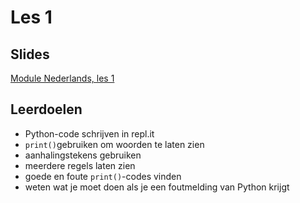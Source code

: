 # Les 1

## Slides  
[Module Nederlands, les 1](https://slides.com/felienne/pidk-m1-l1a)

## Leerdoelen
* Python-code schrijven in repl.it
* `print()`gebruiken om woorden te laten zien
* aanhalingstekens gebruiken 
* meerdere regels laten zien
* goede en foute `print()`-codes vinden
* weten wat je moet doen als je een foutmelding van Python krijgt
